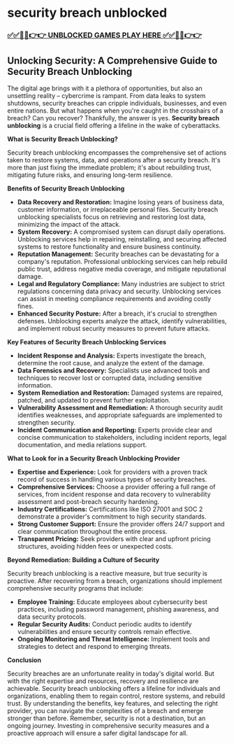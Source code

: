 # security breach unblocked

### [✅✅🔴🔴👉👉 UNBLOCKED GAMES PLAY HERE ✅✅🔴🔴👉👉](https://topstoryindia.com)

## Unlocking Security: A Comprehensive Guide to Security Breach Unblocking

The digital age brings with it a plethora of opportunities, but also an unsettling reality – cybercrime is rampant. From data leaks to system shutdowns, security breaches can cripple individuals, businesses, and even entire nations.  But what happens when you're caught in the crosshairs of a breach? Can you recover? Thankfully, the answer is yes. **Security breach unblocking** is a crucial field offering a lifeline in the wake of cyberattacks. 

**What is Security Breach Unblocking?**

Security breach unblocking encompasses the comprehensive set of actions taken to restore systems, data, and operations after a security breach. It's more than just fixing the immediate problem; it's about rebuilding trust, mitigating future risks, and ensuring long-term resilience.

**Benefits of Security Breach Unblocking**

* **Data Recovery and Restoration:** Imagine losing years of business data, customer information, or irreplaceable personal files. Security breach unblocking specialists focus on retrieving and restoring lost data, minimizing the impact of the attack.
* **System Recovery:** A compromised system can disrupt daily operations. Unblocking services help in repairing, reinstalling, and securing affected systems to restore functionality and ensure business continuity.
* **Reputation Management:**  Security breaches can be devastating for a company's reputation. Professional unblocking services can help rebuild public trust, address negative media coverage, and mitigate reputational damage.
* **Legal and Regulatory Compliance:**  Many industries are subject to strict regulations concerning data privacy and security. Unblocking services can assist in meeting compliance requirements and avoiding costly fines.
* **Enhanced Security Posture:**  After a breach, it's crucial to strengthen defenses. Unblocking experts analyze the attack, identify vulnerabilities, and implement robust security measures to prevent future attacks.

**Key Features of Security Breach Unblocking Services**

* **Incident Response and Analysis:** Experts investigate the breach, determine the root cause, and analyze the extent of the damage.
* **Data Forensics and Recovery:**  Specialists use advanced tools and techniques to recover lost or corrupted data, including sensitive information.
* **System Remediation and Restoration:**  Damaged systems are repaired, patched, and updated to prevent further exploitation.
* **Vulnerability Assessment and Remediation:**  A thorough security audit identifies weaknesses, and appropriate safeguards are implemented to strengthen security.
* **Incident Communication and Reporting:**  Experts provide clear and concise communication to stakeholders, including incident reports, legal documentation, and media relations support.

**What to Look for in a Security Breach Unblocking Provider**

* **Expertise and Experience:**  Look for providers with a proven track record of success in handling various types of security breaches.
* **Comprehensive Services:**  Choose a provider offering a full range of services, from incident response and data recovery to vulnerability assessment and post-breach security hardening.
* **Industry Certifications:**  Certifications like ISO 27001 and SOC 2 demonstrate a provider's commitment to high security standards.
* **Strong Customer Support:**  Ensure the provider offers 24/7 support and clear communication throughout the entire process.
* **Transparent Pricing:**  Seek providers with clear and upfront pricing structures, avoiding hidden fees or unexpected costs.

**Beyond Remediation: Building a Culture of Security**

Security breach unblocking is a reactive measure, but true security is proactive.  After recovering from a breach, organizations should implement comprehensive security programs that include:

* **Employee Training:**  Educate employees about cybersecurity best practices, including password management, phishing awareness, and data security protocols.
* **Regular Security Audits:**  Conduct periodic audits to identify vulnerabilities and ensure security controls remain effective.
* **Ongoing Monitoring and Threat Intelligence:**  Implement tools and strategies to detect and respond to emerging threats.

**Conclusion**

Security breaches are an unfortunate reality in today's digital world. But with the right expertise and resources, recovery and resilience are achievable. Security breach unblocking offers a lifeline for individuals and organizations, enabling them to regain control, restore systems, and rebuild trust. By understanding the benefits, key features, and selecting the right provider, you can navigate the complexities of a breach and emerge stronger than before. Remember, security is not a destination, but an ongoing journey. Investing in comprehensive security measures and a proactive approach will ensure a safer digital landscape for all. 
